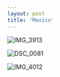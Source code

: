```yaml
---
layout: post
title: 'Mexico'
---
```


![IMG_3913](https://github.com/kathybeyer/kathybeyer.github.io/assets/121460653/9a61dc21-1395-4636-9973-ae67fdc880f9)

![DSC_0081](https://github.com/kathybeyer/kathybeyer.github.io/assets/121460653/2e6d5424-8c6f-47d0-a09b-a48022376480)

![IMG_4012](https://github.com/kathybeyer/kathybeyer.github.io/assets/121460653/d93f88f5-0a0f-408a-b8f6-8c625897510f)

